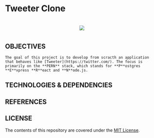 # Tweeter Clone

<h1 align="center">
    <img src="https://media.giphy.com/media/EIiJp9cQ3GeEU/giphy.gif" />
<h1>

## OBJECTIVES

    The goal of this project is to develop from scracth an application that behaves like [Tweeter](https://twitter.com/). The focus is primarily on the **PERN** stack, which stands for **P**ostgres **E**xpress **R**eact and **N**ode.js.

## TECHNOLOGIES & DEPENDENCIES

## REFERENCES

## LICENSE

The contents of this repository are covered under the [MIT License](LICENSE).
